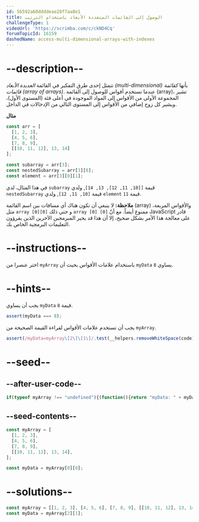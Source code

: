```yaml
---
id: 56592a60ddddeae28f7aa8e1
title: الوصول إلى القائمات المتعددة الأبعاد باستخدام الترتيب
challengeType: 1
videoUrl: 'https://scrimba.com/c/ckND4Cq'
forumTopicId: 16159
dashedName: access-multi-dimensional-arrays-with-indexes
---
```


# --description--

تتمثل إحدى طرق التفكير في القائمة <dfn>العديدة الأبعاد (multi-dimensional)</dfn> بأنها *كقائمة قائمات (array of arrays)*. عندما تستخدم أقواس للوصول إلى القائمة (array)، تشير المجموعة الأولى من الأقواس إلى المواد الموجودة في أعلى فئة (المستوى الأول)، ويشير كل زوج إضافي من الأقواس إلى المستوى التالي من الإدخالات في الداخل.

**مثال**

```js
const arr = [
  [1, 2, 3],
  [4, 5, 6],
  [7, 8, 9],
  [[10, 11, 12], 13, 14]
];

const subarray = arr[3];
const nestedSubarray = arr[3][0];
const element = arr[3][0][1];
```

في هذا المثال، لدي `subarray` قيمة `[[10, 11, 12], 13, 14]`, ولدي `nestedSubarray` قيمة `[10, 11, 12]`, ولدي `element` قيمة `11`.

**ملاحظة:** لا ينبغي أن تكون هناك أي مسافات بين اسم القائمة (array) والأقواس المربعة، مثل `array [0][0]` و حتي ذلك `array [0] [0]` ممنوع أيضاً. مع أنّ JavaScript قادر على معالجة هذا الأمر بشكل صحيح، إلا أن هذا قد يحير المبرمجين الآخرين الذين يقرؤون التعليمات البرمجية الخاص بك.

# --instructions--

اختر عنصرا من `myArray` باستخدام علامات الأقواس بحيث أن `myData` يساوي `8`.

# --hints--

يجب أن يساوي `myData` قيمة `8`.

```js
assert(myData === 8);
```

يجب أن تستخدم علامات الأقواس لقراءة القيمة الصحيحة من `myArray`.

```js
assert(/myData=myArray\[2\]\[1\]/.test(__helpers.removeWhiteSpace(code)));
```

# --seed--

## --after-user-code--

```js
if(typeof myArray !== "undefined"){(function(){return "myData: " + myData + " myArray: " + JSON.stringify(myArray);})();}
```

## --seed-contents--

```js
const myArray = [
  [1, 2, 3],
  [4, 5, 6],
  [7, 8, 9],
  [[10, 11, 12], 13, 14],
];

const myData = myArray[0][0];
```

# --solutions--

```js
const myArray = [[1, 2, 3], [4, 5, 6], [7, 8, 9], [[10, 11, 12], 13, 14]];
const myData = myArray[2][1];
```

